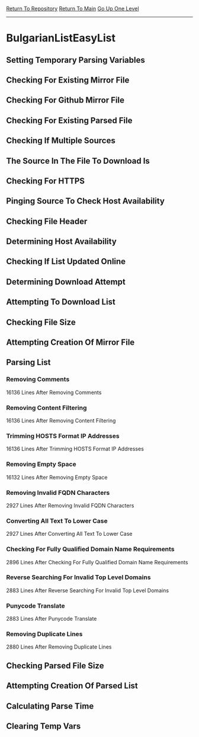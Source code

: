 [Return To Repository](https://github.com/bast69/piholeparser/)
[Return To Main](https://github.com/bast69/piholeparser/blob/master/RecentRunLogs/Mainlog.md)
[Go Up One Level](https://github.com/bast69/piholeparser/blob/master/RecentRunLogs/TopLevelScripts/30-Processing-External-Blacklists.md)
____________________________________
# BulgarianListEasyList
## Setting Temporary Parsing Variables
## Checking For Existing Mirror File
## Checking For Github Mirror File
## Checking For Existing Parsed File
## Checking If Multiple Sources
## The Source In The File To Download Is
## Checking For HTTPS
## Pinging Source To Check Host Availability
## Checking File Header
## Determining Host Availability
## Checking If List Updated Online
## Determining Download Attempt
## Attempting To Download List
## Checking File Size
## Attempting Creation Of Mirror File
## Parsing List
### Removing Comments
16136 Lines After Removing Comments
### Removing Content Filtering
16136 Lines After Removing Content Filtering
### Trimming HOSTS Format IP Addresses
16136 Lines After Trimming HOSTS Format IP Addresses
### Removing Empty Space
16132 Lines After Removing Empty Space
### Removing Invalid FQDN Characters
2927 Lines After Removing Invalid FQDN Characters
### Converting All Text To Lower Case
2927 Lines After Converting All Text To Lower Case
### Checking For Fully Qualified Domain Name Requirements
2896 Lines After Checking For Fully Qualified Domain Name Requirements
### Reverse Searching For Invalid Top Level Domains
2883 Lines After Reverse Searching For Invalid Top Level Domains
### Punycode Translate
2883 Lines After Punycode Translate
### Removing Duplicate Lines
2880 Lines After Removing Duplicate Lines
## Checking Parsed File Size
## Attempting Creation Of Parsed List
## Calculating Parse Time
## Clearing Temp Vars
